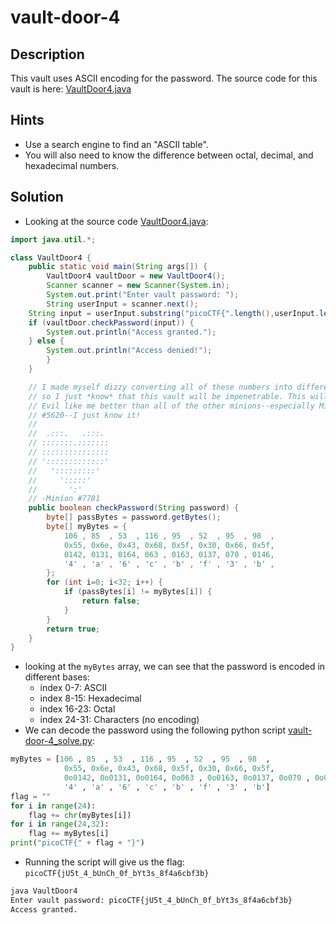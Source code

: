 # vault-door-4
## Description
This vault uses ASCII encoding for the password. The source code for this vault is here: [VaultDoor4.java](./VaultDoor4.java)
## Hints
- Use a search engine to find an "ASCII table".
- You will also need to know the difference between octal, decimal, and hexadecimal numbers.
## Solution
- Looking at the source code [VaultDoor4.java](./VaultDoor4.java):
```java
import java.util.*;

class VaultDoor4 {
    public static void main(String args[]) {
        VaultDoor4 vaultDoor = new VaultDoor4();
        Scanner scanner = new Scanner(System.in);
        System.out.print("Enter vault password: ");
        String userInput = scanner.next();
	String input = userInput.substring("picoCTF{".length(),userInput.length()-1);
	if (vaultDoor.checkPassword(input)) {
	    System.out.println("Access granted.");
	} else {
	    System.out.println("Access denied!");
        }
    }

    // I made myself dizzy converting all of these numbers into different bases,
    // so I just *know* that this vault will be impenetrable. This will make Dr.
    // Evil like me better than all of the other minions--especially Minion
    // #5620--I just know it!
    //
    //  .:::.   .:::.
    // :::::::.:::::::
    // :::::::::::::::
    // ':::::::::::::'
    //   ':::::::::'
    //     ':::::'
    //       ':'
    // -Minion #7781
    public boolean checkPassword(String password) {
        byte[] passBytes = password.getBytes();
        byte[] myBytes = {
            106 , 85  , 53  , 116 , 95  , 52  , 95  , 98  ,
            0x55, 0x6e, 0x43, 0x68, 0x5f, 0x30, 0x66, 0x5f,
            0142, 0131, 0164, 063 , 0163, 0137, 070 , 0146,
            '4' , 'a' , '6' , 'c' , 'b' , 'f' , '3' , 'b' ,
        };
        for (int i=0; i<32; i++) {
            if (passBytes[i] != myBytes[i]) {
                return false;
            }
        }
        return true;
    }
}
```
- looking at the `myBytes` array, we can see that the password is encoded in different bases:
  - index 0-7: ASCII
  - index 8-15: Hexadecimal
  - index 16-23: Octal
  - index 24-31: Characters (no encoding)
- We can decode the password using the following python script [vault-door-4_solve.py](./vault-door-4_solve.py):
```python
myBytes = [106 , 85  , 53  , 116 , 95  , 52  , 95  , 98  ,
            0x55, 0x6e, 0x43, 0x68, 0x5f, 0x30, 0x66, 0x5f,
            0o0142, 0o0131, 0o0164, 0o063 , 0o0163, 0o0137, 0o070 , 0o0146,
            '4' , 'a' , '6' , 'c' , 'b' , 'f' , '3' , 'b']
flag = ""
for i in range(24):
    flag += chr(myBytes[i])
for i in range(24,32):
    flag += myBytes[i]
print("picoCTF{" + flag + "}")
```
- Running the script will give us the flag: `picoCTF{jU5t_4_bUnCh_0f_bYt3s_8f4a6cbf3b}`
```bash
java VaultDoor4
Enter vault password: picoCTF{jU5t_4_bUnCh_0f_bYt3s_8f4a6cbf3b}
Access granted.
```